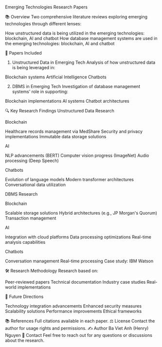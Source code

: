 Emerging Technologies Research Papers

📚 Overview
Two comprehensive literature reviews exploring emerging technologies through different lenses:

How unstructured data is being utilized in the emerging technologies: blockchain, AI and chatbot
How database management systems are used in the emerging technologies: blockchain, AI and chatbot

📖 Papers Included
1. Unstructured Data in Emerging Tech
Analysis of how unstructured data is being leveraged in:

Blockchain systems
Artificial Intelligence
Chatbots

2. DBMS in Emerging Tech
Investigation of database management systems' role in supporting:

Blockchain implementations
AI systems
Chatbot architectures

🔍 Key Research Findings
Unstructured Data Research

Blockchain

Healthcare records management via MedShare
Security and privacy implementations
Immutable data storage solutions


AI

NLP advancements (BERT)
Computer vision progress (ImageNet)
Audio processing (Deep Speech)


Chatbots

Evolution of language models
Modern transformer architectures
Conversational data utilization



DBMS Research

Blockchain

Scalable storage solutions
Hybrid architectures (e.g., JP Morgan's Quorum)
Transaction management


AI

Integration with cloud platforms
Data processing optimizations
Real-time analysis capabilities


Chatbots

Conversation management
Real-time processing
Case study: IBM Watson



🛠 Research Methodology
Research based on:

Peer-reviewed papers
Technical documentation
Industry case studies
Real-world implementations

🎯 Future Directions

Technology integration advancements
Enhanced security measures
Scalability solutions
Performance improvements
Ethical frameworks

📚 References
Full citations available in each paper.
⚖️ License
Contact the author for usage rights and permissions.
✍️ Author
Ba Viet Anh (Henry) Nguyen
📧 Contact
Feel free to reach out for any questions or discussions about the research.
